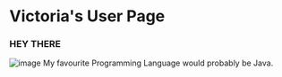# Victoria's User Page
### HEY THERE
![image](./blob/main/img/IMG_0524.jpeg)
My favourite Programming Language would probably be Java.

